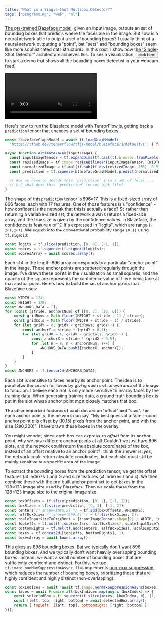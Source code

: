 ```yaml
---
title: "What is a Single-Shot Multibox Detector?"
tags: ["programming", "web", "ml"]
---
```


[The pre-trained Blazeface model](https://github.com/tensorflow/tfjs-models/tree/master/blazeface),
given an input image,
outputs an set of bounding boxes
that predicts where the faces are in the image.
But how is a neural network able to output a set of bounding boxes?
I usually think of a neural network outputting a "point",
but "sets" and "bounding boxes" seem like more sophisticated data structures.
In this post, I show how the "Single-Shot Detector" architecture achieves this.
To see a visualization,
<button onclick="main(); this.onclick=null">click here</button> to start a demo
that shows all the bounding boxes detected in your webcam feed!

<div style="position: relative;">
  <video id="webcam" autoplay muted></video>
  <canvas id="overlay" style="position: absolute; top: 0; left: 0;"></canvas>
</div>

Here's how to run the Blazeface model with TensorFlow.js,
getting back a `prediction` tensor that encodes a set of bounding boxes:

```js
const blazefaceGraphModel = await tf.loadGraphModel(
  'https://tfhub.dev/tensorflow/tfjs-model/blazeface/1/default/1', { fromTFHub: true });

async function estimateFaces(inputImage) {
  const inputImageTensor = tf.expandDims(tf.cast(tf.browser.fromPixels(inputImage), 'float32'), 0);
  const resizedImage = tf.image.resizeBilinear(inputImageTensor, [WIDTH, HEIGHT]);
  const normalizedImage = tf.mul(tf.sub(tf.div(resizedImage, 255), 0.5), 2);
  const prediction = tf.squeeze(blazefaceGraphModel.predict(normalizedImage));

  // Now we need to decode this `prediction` into a set of faces ...
  // but what does this `prediction` tensor look like?
}
```

The shape of this `prediction` tensor is 896×17.
This is a fixed-sized array of 896 faces, each with 17 features.
One of those features is a "confidence" - how confident is the network that this is actually a face?
So rather than returning a variable-sized set,
the network always returns a fixed-size array,
and the true size is given by the confidence values.
In Blazeface, the confidence is feature `0` of 17.
It's expressed in "logits",
which are range `[-Inf,Inf]`.
We squish into the conventional probability range `[0,1]` using `tf.sigmoid`:

```js
const logits = tf.slice(prediction, [0, 0], [-1, 1]);
const scores = tf.squeeze(tf.sigmoid(logits));
const scoresArray = await scores.array();
```

Each slot in the length-896 array corresponds to a particular "anchor point" in the image.
These anchor points are scattered regularly through the image.
I've drawn these points in the visualization as small squares,
and the opacity of the square represents the confidence value of there being face at that anchor point.
Here's how to build the set of anchor points that Blazeface uses:

```js
const WIDTH = 128;
const HEIGHT = 128;
const ANCHORS_DATA = [];
for (const [stride, anchorsNum] of [[8, 2], [16, 6]]) {
    const gridRows = Math.floor((HEIGHT + stride - 1) / stride);
    const gridCols = Math.floor((WIDTH + stride - 1) / stride);
    for (let gridY = 0; gridY < gridRows; gridY++) {
        const anchorY = stride * (gridY + 0.5);
        for (let gridX = 0; gridX < gridCols; gridX++) {
            const anchorX = stride * (gridX + 0.5);
            for (let n = 0; n < anchorsNum; n++) {
                ANCHORS_DATA.push([anchorX, anchorY]);
            }
        }
    }
}
const ANCHORS = tf.tensor2d(ANCHORS_DATA);
```

Each slot is sensitive to faces nearby its anchor point.
The idea is to parallelize the search for faces
by giving each slot its own area of the image to focus on.
I believe each slot is only made sensitive to nearby faces
by the training data.
When generating training data,
a ground truth bounding box is put in the slot 
whose anchor point most closely matches that box.

The other important features of each slot are an "offset" and "size".
For each anchor point *p*,
the network can say,
"My best guess at a face around anchor point *p*
is offset by (10,15) pixels from the anchor point, and with the size (200,300)".
I have drawn these boxes in the overlay.

You might wonder, since each box can express an _offset_ from its anchor point,
why we have different anchor points at all.
Couldn't we just have 896 slots, 
and the network could return the absolute coordinates of the box,
instead of an offset relative to an anchor point?
I think the answer is: _yes_, the network could return absolute coordinates,
but each slot must still be mainly sensitive to a specific area of the image.

To extract the bounding boxes from the prediction tensor,
we get the offset features (at indexes `1` and `2`)
and size features (at indexes `3` and `4`).
We then combine these with the pre-built anchor point set
to get boxes in the 128×128 image size used by Blazeface.
Then we scale these from the 128×128 image size to the original image size:

```js
const boxOffsets = tf.slice(prediction, [0, 1], [-1, 2]);
const boxSizes = tf.slice(prediction, [0, 3], [-1, 2]);
const centers /* shape=[896,2] */ = tf.add(boxOffsets, ANCHORS);
const halfBoxSizes /* shape=[896,2] */ = tf.div(boxSizes, 2);
const scaleInputSizeToOrigRect = [inputImageTensor.shape[2] / WIDTH, inputImageTensor.shape[1] / HEIGHT];
const topLefts = tf.mul(tf.sub(centers, halfBoxSizes), scaleInputSizeToOrigRect);
const bottomRights = tf.mul(tf.add(centers, halfBoxSizes), scaleInputSizeToOrigRect);
const boxes = tf.concat2d([topLefts, bottomRights], 1);
const boxesArray = await boxes.array();
```

This gives us 896 bounding boxes.
But we typically don't want 896 bounding boxes.
And we typically don't want heavily overlapping bounding boxes.
Instead, we want a small number of bounding boxes that are sufficiently confident and distinct.
For this, we use `tf.image.nonMaxSuppressionAsync`.
This implements [non-max suppression](https://towardsdatascience.com/non-maximum-suppression-nms-93ce178e177c),
which reduces the number of bounding boxes,
prioritizing those that are highly confident and highly distinct (non-overlapping).

```js
const boxIndices = await (await tf.image.nonMaxSuppressionAsync(boxes, scores, 10, 0.3, 0.75)).array();
const faces = await Promise.all(boxIndices.map(async (boxIndex) => {
    const selectedBox = tf.squeeze(tf.slice(boxes, [boxIndex, 0], [1, -1]));
    const [left, top, right, bottom] = await selectedBox.array();
    return { topLeft: [left, top], bottomRight: [right, bottom] };
}));
```

<script src="https://cdn.jsdelivr.net/npm/@tensorflow/tfjs"></script>

<script>
  const WIDTH = 128;
  const HEIGHT = 128;
  const ANCHORS_DATA = [];
  for (const [stride, anchorsNum] of [[8, 2], [16, 6]]) {
      const gridRows = Math.floor((HEIGHT + stride - 1) / stride);
      const gridCols = Math.floor((WIDTH + stride - 1) / stride);
      for (let gridY = 0; gridY < gridRows; gridY++) {
          const anchorY = stride * (gridY + 0.5);
          for (let gridX = 0; gridX < gridCols; gridX++) {
              const anchorX = stride * (gridX + 0.5);
              for (let n = 0; n < anchorsNum; n++) {
                  ANCHORS_DATA.push([anchorX, anchorY]);
              }
          }
      }
  }
  const ANCHORS = tf.tensor2d(ANCHORS_DATA);
  async function main() {
      const blazefaceGraphModel = await tf.loadGraphModel('https://tfhub.dev/tensorflow/tfjs-model/blazeface/1/default/1', { fromTFHub: true });
      async function estimateFaces(inputImage) {
          tf.engine().startScope();
          const inputImageTensor = tf.expandDims(tf.cast(tf.browser.fromPixels(inputImage), 'float32'), 0);
          const resizedImage = tf.image.resizeBilinear(inputImageTensor, [WIDTH, HEIGHT]);
          const normalizedImage = tf.mul(tf.sub(tf.div(resizedImage, 255), 0.5), 2);
          const prediction = tf.squeeze(blazefaceGraphModel.predict(normalizedImage));
          const boxOffsets = tf.slice(prediction, [0, 1], [-1, 2]);
          const boxSizes = tf.slice(prediction, [0, 3], [-1, 2]);
          const logits = tf.slice(prediction, [0, 0], [-1, 1]);
          const centers /* shape=[896,2] */ = tf.add(boxOffsets, ANCHORS);
          const halfBoxSizes /* shape=[896,2] */ = tf.div(boxSizes, 2);
          const scaleInputSizeToOrigRect = [inputImageTensor.shape[2] / WIDTH, inputImageTensor.shape[1] / HEIGHT];
          const topLefts = tf.mul(tf.sub(centers, halfBoxSizes), scaleInputSizeToOrigRect);
          const bottomRights = tf.mul(tf.add(centers, halfBoxSizes), scaleInputSizeToOrigRect);
          const boxes = tf.concat2d([topLefts, bottomRights], 1);
          const scores = tf.squeeze(tf.sigmoid(logits));
          const boxesArray = await boxes.array();
          const scoresArray = await scores.array();
          tf.engine().endScope();
          return [boxesArray, scoresArray];
      }
      const videoEl = document.getElementById("webcam");
      const overlayCanvasEl = document.getElementById("overlay");
      const ctx = overlayCanvasEl.getContext('2d');
      const stream = await navigator.mediaDevices.getUserMedia({ video: true });
      videoEl.srcObject = stream;
      async function loop(metadata) {
          const [boxesArray, scoresArray] = await estimateFaces(videoEl);
          overlayCanvasEl.width = videoEl.videoWidth;
          overlayCanvasEl.height = videoEl.videoHeight;
          for (let i = 0; i < boxesArray.length; i++) {
              const [left, top, right, bottom] = boxesArray[i];
              const score = scoresArray[i];
              const anchor = ANCHORS_DATA[i];
              ctx.fillStyle = `rgba(${anchor[0] * 255 / 128},${anchor[1] * 255 / 128}, 0, ${score})`;
              ctx.fillRect(anchor[0] * (videoEl.videoWidth / 128) - 2, anchor[1] * (videoEl.videoHeight / 128) - 2, 4, 4);
              ctx.strokeStyle = `rgba(${anchor[0] * 255 / 128},${anchor[1] * 255 / 128}, 0, ${score})`;
              ctx.strokeRect(left, top, right - left, bottom - top);
          }
          // @ts-ignore
          videoEl.requestVideoFrameCallback(loop);
      }
      // @ts-ignore
      videoEl.requestVideoFrameCallback(loop);
  }
</script>
